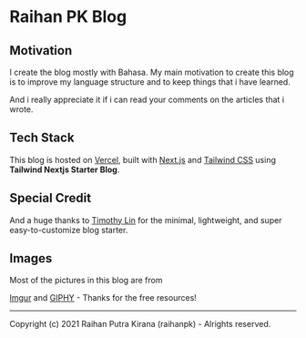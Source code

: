 # Raihan PK Blog

## Motivation
I create the blog mostly with Bahasa.
My main motivation to create this blog is to improve my language structure and to keep things that i have learned.

And i really appreciate it if i can read your comments on the articles that i wrote.

## Tech Stack
This blog is hosted on [Vercel](https://vercel.com/), built with [Next.js](https://nextjs.org/) and [Tailwind CSS](https://tailwindcss.com/) using **Tailwind Nextjs Starter Blog**.

## Special Credit
And a huge thanks to [Timothy Lin](https://twitter.com/timlrxx) for the minimal, lightweight, and super easy-to-customize blog starter.

## Images

Most of the pictures in this blog are from

[Imgur](https://imgur.com) and
[GIPHY](https://giphy.com/) - Thanks for the free resources!

---

Copyright (c) 2021 Raihan Putra Kirana (raihanpk) - Alrights reserved.